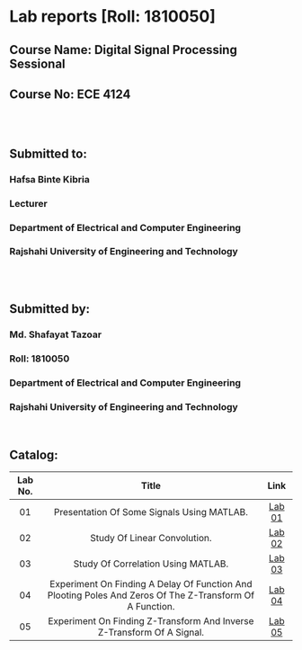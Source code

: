 # Lab reports [Roll: 1810050]
## Course   Name: Digital Signal Processing Sessional
## Course No:  ECE 4124
<br>

<br>

## Submitted to: 
### **Hafsa Binte Kibria**
### Lecturer
### Department of Electrical and Computer Engineering
### Rajshahi University of Engineering and Technology

<br>


<br>

## Submitted by:

### **Md. Shafayat Tazoar**
### Roll: 1810050
### Department of Electrical and Computer Engineering
### Rajshahi University of Engineering and Technology

<br>

## Catalog:

| Lab No. | Title | Link |
| :---: | :---: | :---: |
| 01 | Presentation Of Some Signals Using MATLAB. | [Lab 01]()
| 02 | Study Of Linear Convolution. | [Lab 02]()
| 03 | Study Of Correlation Using MATLAB. | [Lab 03]()
| 04 | Experiment On Finding A Delay Of Function And Plooting Poles And Zeros Of The Z-Transform Of A Function. | [Lab 04]()
| 05 | Experiment On Finding Z-Transform And Inverse Z-Transform Of A Signal. | [Lab 05]()